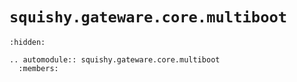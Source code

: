 # `squishy.gateware.core.multiboot`

```{toctree}
:hidden:
```

```{eval-rst}
.. automodule:: squishy.gateware.core.multiboot
  :members:

```

